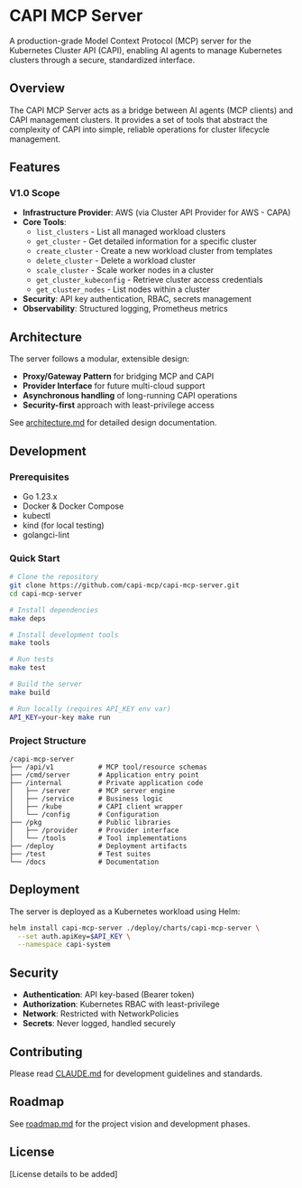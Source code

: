 # CAPI MCP Server

A production-grade Model Context Protocol (MCP) server for the Kubernetes Cluster API (CAPI), enabling AI agents to manage Kubernetes clusters through a secure, standardized interface.

## Overview

The CAPI MCP Server acts as a bridge between AI agents (MCP clients) and CAPI management clusters. It provides a set of tools that abstract the complexity of CAPI into simple, reliable operations for cluster lifecycle management.

## Features

### V1.0 Scope
- **Infrastructure Provider**: AWS (via Cluster API Provider for AWS - CAPA)
- **Core Tools**:
  - `list_clusters` - List all managed workload clusters
  - `get_cluster` - Get detailed information for a specific cluster
  - `create_cluster` - Create a new workload cluster from templates
  - `delete_cluster` - Delete a workload cluster
  - `scale_cluster` - Scale worker nodes in a cluster
  - `get_cluster_kubeconfig` - Retrieve cluster access credentials
  - `get_cluster_nodes` - List nodes within a cluster
- **Security**: API key authentication, RBAC, secrets management
- **Observability**: Structured logging, Prometheus metrics

## Architecture

The server follows a modular, extensible design:
- **Proxy/Gateway Pattern** for bridging MCP and CAPI
- **Provider Interface** for future multi-cloud support
- **Asynchronous handling** of long-running CAPI operations
- **Security-first** approach with least-privilege access

See [architecture.md](architecture.md) for detailed design documentation.

## Development

### Prerequisites
- Go 1.23.x
- Docker & Docker Compose
- kubectl
- kind (for local testing)
- golangci-lint

### Quick Start

```bash
# Clone the repository
git clone https://github.com/capi-mcp/capi-mcp-server.git
cd capi-mcp-server

# Install dependencies
make deps

# Install development tools
make tools

# Run tests
make test

# Build the server
make build

# Run locally (requires API_KEY env var)
API_KEY=your-key make run
```

### Project Structure

```
/capi-mcp-server
├── /api/v1           # MCP tool/resource schemas
├── /cmd/server       # Application entry point
├── /internal         # Private application code
│   ├── /server       # MCP server engine
│   ├── /service      # Business logic
│   ├── /kube         # CAPI client wrapper
│   └── /config       # Configuration
├── /pkg              # Public libraries
│   ├── /provider     # Provider interface
│   └── /tools        # Tool implementations
├── /deploy           # Deployment artifacts
├── /test             # Test suites
└── /docs             # Documentation
```

## Deployment

The server is deployed as a Kubernetes workload using Helm:

```bash
helm install capi-mcp-server ./deploy/charts/capi-mcp-server \
  --set auth.apiKey=$API_KEY \
  --namespace capi-system
```

## Security

- **Authentication**: API key-based (Bearer token)
- **Authorization**: Kubernetes RBAC with least-privilege
- **Network**: Restricted with NetworkPolicies
- **Secrets**: Never logged, handled securely

## Contributing

Please read [CLAUDE.md](CLAUDE.md) for development guidelines and standards.

## Roadmap

See [roadmap.md](roadmap.md) for the project vision and development phases.

## License

[License details to be added]
